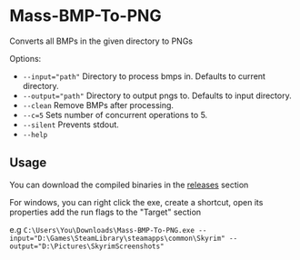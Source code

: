 # Mass-BMP-To-PNG

Converts all BMPs in the given directory to PNGs

Options:

* `--input="path"` Directory to process bmps in. Defaults to current directory.
* `--output="path"` Directory to output pngs to. Defaults to input directory.
* `--clean` Remove BMPs after processing.
* `--c=5` Sets number of concurrent operations to 5.
* `--silent` Prevents stdout.
* `--help`

## Usage

You can download the compiled binaries in the [releases](https://github.com/izzymg/Mass-BMP-To-PNG/releases) section

For windows, you can right click the exe, create a shortcut, open its properties add the run flags to the "Target" section

e.g `C:\Users\You\Downloads\Mass-BMP-To-PNG.exe --input="D:\Games\SteamLibrary\steamapps\common\Skyrim" --output="D:\Pictures\SkyrimScreenshots"`
